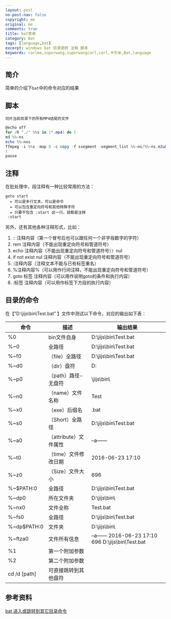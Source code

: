 ```yaml
---
layout: post
no-post-nav: false 
copyright: me
original: me
comments: true
title: bat常用
category: Bat
tags: [language,bat]
excerpt: windows bat 目录跳转 注释 脚本
keywords: carlme,superwang,superwangcarl,carl,卡尔米,Bat,language
---
```




## 简介

简单的介绍下`bat`中的命令对应的结果

## 脚本

`切片当前目录下的所有MP4结尾的文件`

```powershell
@echo off 
for /R "./" %%s in (*.mp4) do (
md %%~ns
echo %%~nxs
ffmpeg -i %%s -map 0 -c copy -f ssegment -segment_list %%~ns/%%~ns.m3u8 -segment_list_type m3u8  -segment_time 10  %%~ns/ezjzw01_%%01d.ts
) 
pause
```

## 注释

在批处理中，段注释有一种比较常用的方法：

```
goto start
  = 可以是多行文本，可以是命令
  = 可以包含重定向符号和其他特殊字符
  = 只要不包含 :start 这一行，就都是注释
 :start
```


另外，还有其他各种注释形式，比如：

1. :: 注释内容（第一个冒号后也可以跟任何一个非字母数字的字符）
2. rem 注释内容（不能出现重定向符号和管道符号）
3. echo 注释内容（不能出现重定向符号和管道符号）〉nul
4. if not exist nul 注释内容（不能出现重定向符号和管道符号）
5. :注释内容（注释文本不能与已有标签重名）
6. %注释内容%（可以用作行间注释，不能出现重定向符号和管道符号）
7. goto 标签 注释内容（可以用作说明goto的条件和执行内容）
8. :标签 注释内容（可以用作标签下方段的执行内容）

  ## 目录的命令

在【”D:\jijs\bin\Test.bat” 】文件中测试以下命令，对应的输出如下表：

| 命令           | 描述              | 输出结果                                     |
| ------------ | --------------- | ---------------------------------------- |
| %0           | bin文件自身         | D:\jijs\bin\Test.bat                     |
| %~0          | 全路径             | D:\jijs\bin\Test.bat                     |
| %~f0         | （file）全路径       | D:\jijs\bin\Test.bat                     |
| %~d0         | （dir）盘符         | D:                                       |
| %~p0         | （path）路径-无盘符    | \jijs\bin\                               |
| %~n0         | （name）文件名称      | Test                                     |
| %~x0         | （exe）后缀名        | .bat                                     |
| %~s0         | （Short）全路径      | D:\jijs\bin\Test.bat                     |
| %~a0         | （attribute）文件属性 | –a——                                     |
| %~t0         | （time）文件修改日期    | 2016-06-23 17:10                         |
| %~z0         | （Size）文件大小      | 696                                      |
| %~$PATH:0    | 全路径             | D:\jijs\bin\Test.bat                     |
| %~dp0        | 所在文件夹           | D:\jijs\bin\                             |
| %~nx0        | 文件全称            | Test.bat                                 |
| %~fs0        | 全路径             | D:\jijs\bin\Test.bat                     |
| %~dp$PATH:0  | 文件夹             | D:\jijs\bin\                             |
| %~ftza0      | 文件所有信息          | –a—— 2016-06-23 17:10 696 D:\jijs\bin\Test.bat |
| %1           | 第一个附加参数         |                                          |
| %2           | 第二个附加参数         |                                          |
| cd /d [path] | 可直接跳转到其他盘符      |                                          |

## 参考资料

[bat 进入或跳转到其它目录命令](https://blog.csdn.net/jijianshuai/article/details/78833101)